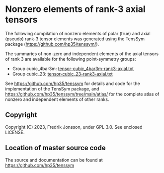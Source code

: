 # Nonzero elements of rank-3 axial tensors

The following compilation of nonzero elements of polar (true) and axial (pseudo) rank-3 tensor elements was  generated using the TensSym package (https://github.com/hp35/tenssym/).

The summaries of non-zero and independent elements of the axial tensors of rank 3 are available for the following point-symmetry groups:
- Group cubic_4bar3m: [tensor-cubic_4bar3m-rank3-axial.txt](tensor-cubic_4bar3m-rank3-axial.txt)
- Group cubic_23: [tensor-cubic_23-rank3-axial.txt](tensor-cubic_23-rank3-axial.txt)

See https://github.com/hp35/tenssym for details and code for the implementation of the TensSym package, and https://github.com/hp35/tenssym/tree/main/atlas/ for the complete atlas of nonzero and independent elements of other ranks.

## Copyright
Copyright (C) 2023, Fredrik Jonsson, under GPL 3.0. See enclosed LICENSE.

## Location of master source code
The source and documentation can be found at https://github.com/hp35/tenssym
